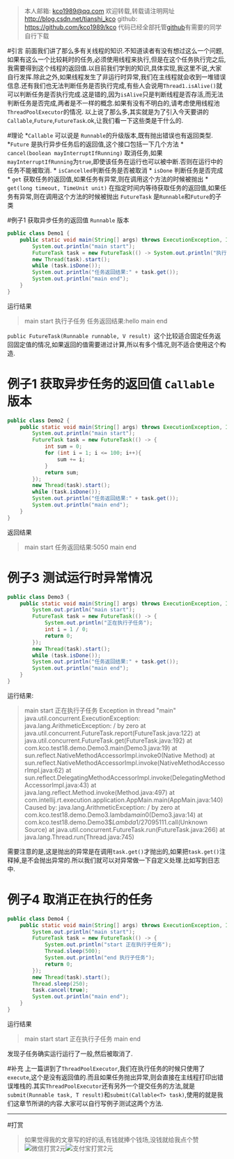 

>本人邮箱: <kco1989@qq.com>
>欢迎转载,转载请注明网址 <http://blog.csdn.net/tianshi_kco>
>github: <https://github.com/kco1989/kco>
>代码已经全部托管[github](https://github.com/kco1989/kco/blob/master/threadTest)有需要的同学自行下载



#引言
前面我们讲了那么多有关线程的知识.不知道读者有没有想过这么一个问题,如果有这么一个比较耗时的任务,必须使用线程来执行,但是在这个任务执行完之后,我需要得到这个线程的返回值.以目前我们学到的知识,具体实现,我这里不说,大家自行发挥.除此之外,如果线程发生了非运行时异常,我们在主线程就会收到一堆错误信息.还有我们也无法判断任务是否执行完成,有些人会说用`Thread1.isAlive()`就可以判断任务是否执行完成.这是错的,因为`isAlive`只是判断线程是否存活,而无法判断任务是否完成,两者是不一样的概念.如果有没有不明白的,请考虑使用线程池`ThreadPoolExecutor`的情况.
以上说了那么多,其实就是为了引入今天要讲的`Callable`,`Future`,`FutureTask`.ok,让我们看一下这些类是干什么的.

#理论
*`Callable` 可以说是 `Runnable`的升级版本,既有抛出错误也有返回类型.
*`Future` 是执行异步任务后的返回值,这个接口包括一下几个方法
    * `cancel(boolean mayInterruptIfRunning)` 取消任务,如果`mayInterruptIfRunning`为`true`,即使该任务在运行也可以被中断.否则在运行中的任务不能被取消.
    * `isCancelled`判断任务是否被取消
    * `isDone` 判断任务是否完成
    * `get` 获取任务的返回值,如果任务有异常,则在调用这个方法的时候被抛出
    * `get(long timeout, TimeUnit unit)` 在指定时间内等待获取任务的返回值,如果任务有异常,则在调用这个方法的时候被抛出
`FutureTask` 是`Runnable`和`Future`的子类

#例子1 获取异步任务的返回值 `Runnable` 版本

```java
public class Demo1 {
    public static void main(String[] args) throws ExecutionException, InterruptedException {
        System.out.println("main start");
        FutureTask task = new FutureTask(() -> System.out.println("执行子任务"), "hello");
        new Thread(task).start();
        while (task.isDone());
        System.out.println("任务返回结果:" + task.get());
        System.out.println("main end");
    }
}
```
运行结果

>main start
>执行子任务
>任务返回结果:hello
>main end

`public FutureTask(Runnable runnable, V result) `这个比较适合固定任务返回固定值的情况,如果返回的值需要进过计算,所以有多个情况,则不适合使用这个构造.

# 例子1 获取异步任务的返回值 `Callable` 版本

```java
public class Demo2 {
    public static void main(String[] args) throws ExecutionException, InterruptedException {
        System.out.println("main start");
        FutureTask task = new FutureTask(() -> {
            int sum = 0;
            for (int i = 1; i <= 100; i++){
                sum += i;
            }
            return sum;
        });
        new Thread(task).start();
        while (task.isDone());
        System.out.println("任务返回结果:" + task.get());
        System.out.println("main end");
    }
}
```

返回结果

>main start
>任务返回结果:5050
>main end

# 例子3 测试运行时异常情况

```java
public class Demo3 {
    public static void main(String[] args) throws ExecutionException, InterruptedException {
        System.out.println("main start");
        FutureTask task = new FutureTask(() -> {
            System.out.println("正在执行子任务");
            int i = 1 / 0;
            return 0;
        });
        new Thread(task).start();
        while (task.isDone());
        System.out.println("任务返回结果:" + task.get());
        System.out.println("main end");
    }
}
```

运行结果:

>main start
>正在执行子任务
>Exception in thread "main" java.util.concurrent.ExecutionException: java.lang.ArithmeticException: / by zero
>   at java.util.concurrent.FutureTask.report(FutureTask.java:122)
>   at java.util.concurrent.FutureTask.get(FutureTask.java:192)
>   at com.kco.test18.demo.Demo3.main(Demo3.java:19)
>   at sun.reflect.NativeMethodAccessorImpl.invoke0(Native Method)
>   at sun.reflect.NativeMethodAccessorImpl.invoke(NativeMethodAccessorImpl.java:62)
>   at sun.reflect.DelegatingMethodAccessorImpl.invoke(DelegatingMethodAccessorImpl.java:43)
>   at java.lang.reflect.Method.invoke(Method.java:497)
>   at com.intellij.rt.execution.application.AppMain.main(AppMain.java:140)
>Caused by: java.lang.ArithmeticException: / by zero
>   at com.kco.test18.demo.Demo3.lambda$main$0(Demo3.java:14)
>   at com.kco.test18.demo.Demo3$$Lambda$1/27095111.call(Unknown Source)
>   at java.util.concurrent.FutureTask.run(FutureTask.java:266)
>   at java.lang.Thread.run(Thread.java:745)

需要注意的是,这是抛出的异常是在调用`task.get()`才抛出的,如果把`task.get()`注释掉,是不会抛出异常的.所以我们就可以对异常做一下自定义处理.比如写到日志中.

# 例子4 取消正在执行的任务

```java
public class Demo4 {
    public static void main(String[] args) throws ExecutionException, InterruptedException {
        System.out.println("main start");
        FutureTask task = new FutureTask(() -> {
            System.out.println("start 正在执行子任务");
            Thread.sleep(500);
            System.out.println("end 执行子任务");
            return 0;
        });
        new Thread(task).start();
        Thread.sleep(250);
        task.cancel(true);
        System.out.println("main end");
    }
}
```

运行结果

>main start
>start 正在执行子任务
>main end

发现子任务确实运行运行了一般,然后被取消了.

#补充
上一篇讲到了`ThreadPoolExecutor`,我们在执行任务的时候只使用了`execute`,这个是没有返回值的.而且如果任务抛出异常,则会直接在主线程打印出错误堆栈的.其实`ThreadPoolExecutor`还有另外一个提交任务的方法,就是`submit(Runnable task, T result)`和`submit(Callable<T> task)`,使用的就是我们这章节所讲的内容.大家可以自行写例子测试这两个方法.

---
#打赏
>如果觉得我的文章写的好的话,有钱就捧个钱场,没钱就给我点个赞
>![微信打赏2元](http://img.blog.csdn.net/20161028223820526)![支付宝打赏2元](http://img.blog.csdn.net/20161028223845557)